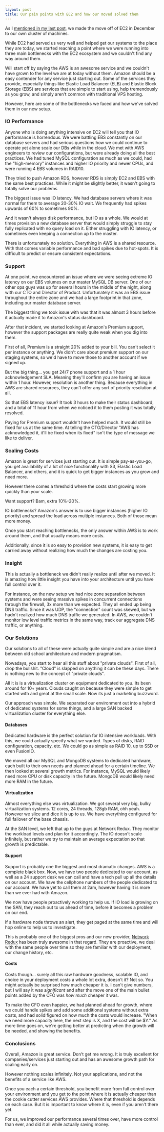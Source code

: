```yaml
---
layout: post
title: Our pain points with EC2 and how our moved solved them
---
```


As I [mentioned in my last post](http://invalidlogic.com/2011/02/11/how-we-did-a-datacenter-migration-with-no-downtime/), we made the move off of EC2 in December to our own cluster of machines.

While EC2 had served us very well and helped get our systems to the
place they are today, we started reaching a point where we were
running into three main bottlenecks with the EC2 ecosystem and we couldn't find any way around them.

Will start off by saying the AWS is an awesome service and we couldn't
have grown to the level we are at today without them.  Amazon should
be a easy contender for any service just starting out.  Some of the
services they provide, especially things like Elastic Load Balancer
(ELB) and Elastic Block Storage (EBS) are services that are simple to
start using, help tremendously as you grow, and simply aren't common
with traditional VPS hosting.

However, here are some of the bottlenecks we faced and how we've
solved them in our new setup.

### IO Performance

Anyone who is doing anything intensive on EC2 will tell you that IO
performance is horrendous.  We were battling EBS constantly on our
database servers and had serious questions how we could continue to
operate yet alone scale our DBs while in the cloud.  We met with AWS engineers to review our configurations, but
were already doing all the best practices.  We had tuned MySQL
configuration as much
as we could, had the "high-memory" instances and higher IO priority
and newer CPUs,
and were running 4 EBS volumes in RAID10.

They tried to push Amazon RDS, however RDS is simply EC2 and EBS with
the same best practices.  While it might be slightly better, it wasn't going to
totally solve our problems.

The biggest issue was IO latency.  We had database servers where it
was normal for them to average 20-30% IO wait.  We frequently had
spikes upwards of 60% to sometimes 90%.

And it wasn't always disk performance, but IO as a whole.  We would at times provision a
new database server that would simply struggle to stay fully
replicated with no query load on it.  Either struggling with IO
latency, or sometimes even keeping a connection up to the master.

There is unfortunately no solution.  Everything in AWS is a shared
resource.  With that comes variable performance and bad spikes due to
hot-spots.  It is difficult to predict or ensure consistent
expectations.

### Support

At one point, we encountered an issue where we were seeing extreme IO
latency on our EBS volumes on our master MySQL DB server.  One of our
other ops guys was up for several hours in the middle of the night,
along with our CTO and Director of Product.  Unfortunately it was an
EBS issue throughout the entire zone and we had a large footprint in
that zone, including our master database server.

The biggest thing we took issue with was that it was almost 3 hours
before it actually made it to Amazon's status dashboard.

After that incident, we started looking at Amazon's Premium support,
however the support packages are really quite weak when you dig into
them.

First of all, Premium is a straight 20% added to your bill.  You can't
select it per instance or anything.  We didn't care about premium
support on our staging systems, so we'd have to move those to another
account if we signed up.

But the big thing... you get 24/7 phone support and a 1 hour
acknowledgement SLA.  Meaning they'll confirm you are having an issue
within 1 hour.  However, resolution is another thing.  Because
everything in AWS are shared resources, they can't offer any sort of
priority resolution at all.

So that EBS latency issue?  It took 3 hours to make their status
dashboard, and a total of 11 hour from when we noticed it to them
posting it was totally resolved.  

Paying for Premium support wouldn't have helped much.  It would still
be fixed for us at the same time.  At telling the CTO/Director "AWS
has acknowledged it, it'll be fixed when its fixed" isn't the type of
message we like to deliver.

### Scaling Costs

Amazon is great for services just starting out.  It is simple pay-as-you-go, you get availability of a lot of nice functionality with S3,
Elastic Load Balancer, and others, and it is quick to get bigger instances
as you grow and need more.

However there comes a threshold where the costs start growing more
quickly than your scale.

Want support?  Bam, extra 10%-20%.

IO bottlenecks?  Amazon's answer is to use bigger instances (higher IO
priority) and spread the load across multiple instances.  Both of those mean
more money.

Once you start reaching bottlenecks, the only answer within AWS is to
work around them, and that usually means more costs.

Additionally, since it is so easy to provision new systems, it is easy
to get carried away without realizing how much the changes are costing you.

### Insight

This is actually a bottleneck we didn't really realize until after we
moved.  It is amazing how little insight you have into your
architecture until you have full control over it.

For instance, on the new setup we had nice zone separation between
systems and were seeing massive spikes in concurrent connections
through the firewall, 3x more than we expected.  They all ended up
being DNS traffic.  Since it was UDP, the "connection" count was
skewed, but we hadn't realized how much DNS traffic we generated.  In
AWS, we couldn't monitor low level traffic metrics in the same way,
track our aggregate DNS traffic, or anything.

### Our Solutions

Our solutions to all of these were actually quite simple and are a
nice blend between old school architecture and modern pragmatism.

Nowadays, you start to hear all this stuff about "private clouds".
First of all, drop the bullshit.  "Cloud" is slapped on anything it
can be these days.  There is nothing new to the concept of "private clouds".

All it is is a virtualization cluster on equipment dedicated to you.
Its been around for 10+ years.  Clouds caught on because they were
simple to get started with and great at the small scale.  Now its just
a marketing buzzword.

Our approach was simple.  We separated our environment out into a
hybrid of dedicated systems for some things, and a large SAN backed
virtualization cluster for everything else.

#### Databases

Dedicated hardware is the perfect solution for IO intensive
workloads.  With this, we could actually specify what we wanted.
Types of disks, RAID configuration, capacity, etc.  We could go as
simple as RAID 10, up to SSD or even FusionIO.

We moved all our MySQL and MongoDB systems to dedicated hardware, each
built to their own needs and planned ahead for a certain timeline.  We
then looked at several growth metrics.  For instance, MySQL would
likely need more CPU or disk capacity in the future.  MongoDB would
likely need more RAM in the future.

#### Virtualization

Almost everything else was virtualization.  We got several very big,
bulky virtualization systems.  12 cores, 24 threads, 128gb RAM, ohh
yeah.  However we slice and dice it is up to us.  We have everything
configured for full failover of the base chassis.

At the SAN level, we left that up to the guys at Network Redux.  They
monitor the workload levels and plan for it accordingly.  The IO
doesn't scale infinitely, but rather we try to maintain an average
expectation so that growth is predictable.

#### Support

Support is probably one the biggest and most dramatic changes.  AWS is
a complete black box.  Now, we have two people dedicated to our
account, as well as a 24 support desk we can call and have a tech pull
up all the details on our account.  We have the cellphone numbers of
the people dedicated to our account.  We have yet to call them at 2am,
however having it is more than we ever had with Amazon.

We now have people proactively working to help us.  If IO load is
growing on the SAN, they reach out to us ahead of time, before it
becomes a problem on our end.

If a hardware node throws an alert, they get paged at the same time
and will hop online to help us to investigate.

This is probably one of the biggest pros and our new provider, [Network Redux](http://networkredux.com/) has been truly awesome in that regard.  They are proactive, we deal with the same people over time so they are familiar with our deployment, our change history, etc.

#### Costs

Costs though... surely all this raw hardware goodness, scalable IO,
and choice in your deployment costs a whole lot extra, doesn't it?
Not so.  You might actually be surprised how much cheaper it is.  I
can't give numbers, but I will say it was _significant_ and after the
move one of the main bullet points added by the CFO was _how much_
cheaper it was.

To make the CFO even happier, we had planned ahead for growth, where
we could handle spikes and add some additional systems without extra
costs, and had solid figured on how much the costs would increase.
"When we need more capacity here, the next step is X, and the cost
will be $Y."  As more time goes on, we're getting better at predicting
when the growth will be needed, and showing the benefits.

### Conclusions

Overall, Amazon is great service.  Don't get me wrong.  It is truly
excellent for companies/services just starting out and has an awesome
growth path for scaling early on.

However nothing scales infinitely.  Not your applications, and not the
benefits of a service like AWS.

Once you each a certain threshold, you benefit more from full control
over your environment and you get to the point where it is actually
cheaper than the cookie cutter services AWS provides.  Where that
threshold is depends on each case.  But it is important to know where
it is, even if you aren't there yet.

For us, we improved our performance several times over, have more
control than ever, and did it all while actually saving money.

